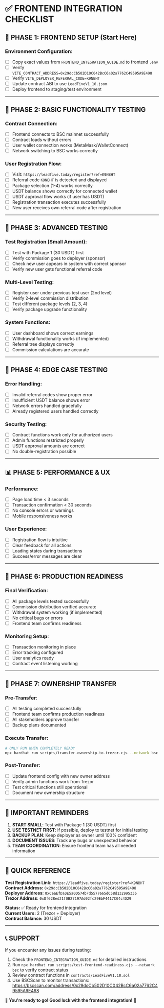 # ✅ FRONTEND INTEGRATION CHECKLIST

## 🎯 PHASE 1: FRONTEND SETUP (Start Here)

### Environment Configuration:
- [ ] Copy exact values from `FRONTEND_INTEGRATION_GUIDE.md` to frontend `.env`
- [ ] Verify `VITE_CONTRACT_ADDRESS=0x29dcCb502D10C042BcC6a02a7762C49595A9E498`
- [ ] Verify `VITE_DEPLOYER_REFERRAL_CODE=K9NBHT`
- [ ] Update contract ABI to use `LeadFiveV1_10.json`
- [ ] Deploy frontend to staging/test environment

---

## 🧪 PHASE 2: BASIC FUNCTIONALITY TESTING

### Contract Connection:
- [ ] Frontend connects to BSC mainnet successfully
- [ ] Contract loads without errors
- [ ] User wallet connection works (MetaMask/WalletConnect)
- [ ] Network switching to BSC works correctly

### User Registration Flow:
- [ ] Visit: `https://leadfive.today/register?ref=K9NBHT`
- [ ] Referral code `K9NBHT` is detected and displayed
- [ ] Package selection (1-4) works correctly
- [ ] USDT balance shows correctly for connected wallet
- [ ] USDT approval flow works (if user has USDT)
- [ ] Registration transaction executes successfully
- [ ] New user receives own referral code after registration

---

## 🧪 PHASE 3: ADVANCED TESTING

### Test Registration (Small Amount):
- [ ] Test with Package 1 (30 USDT) first
- [ ] Verify commission goes to deployer (sponsor)
- [ ] Check new user appears in system with correct sponsor
- [ ] Verify new user gets functional referral code

### Multi-Level Testing:
- [ ] Register user under previous test user (2nd level)
- [ ] Verify 2-level commission distribution
- [ ] Test different package levels (2, 3, 4)
- [ ] Verify package upgrade functionality

### System Functions:
- [ ] User dashboard shows correct earnings
- [ ] Withdrawal functionality works (if implemented)
- [ ] Referral tree displays correctly
- [ ] Commission calculations are accurate

---

## 🧪 PHASE 4: EDGE CASE TESTING

### Error Handling:
- [ ] Invalid referral codes show proper error
- [ ] Insufficient USDT balance shows error
- [ ] Network errors handled gracefully
- [ ] Already registered users handled correctly

### Security Testing:
- [ ] Contract functions work only for authorized users
- [ ] Admin functions restricted properly
- [ ] USDT approval amounts are correct
- [ ] No double-registration possible

---

## 📊 PHASE 5: PERFORMANCE & UX

### Performance:
- [ ] Page load time < 3 seconds
- [ ] Transaction confirmation < 30 seconds
- [ ] No console errors or warnings
- [ ] Mobile responsiveness works

### User Experience:
- [ ] Registration flow is intuitive
- [ ] Clear feedback for all actions
- [ ] Loading states during transactions
- [ ] Success/error messages are clear

---

## 🎯 PHASE 6: PRODUCTION READINESS

### Final Verification:
- [ ] All package levels tested successfully
- [ ] Commission distribution verified accurate
- [ ] Withdrawal system working (if implemented)
- [ ] No critical bugs or errors
- [ ] Frontend team confirms readiness

### Monitoring Setup:
- [ ] Transaction monitoring in place
- [ ] Error tracking configured
- [ ] User analytics ready
- [ ] Contract event listening working

---

## 🔐 PHASE 7: OWNERSHIP TRANSFER

### Pre-Transfer:
- [ ] All testing completed successfully
- [ ] Frontend team confirms production readiness
- [ ] All stakeholders approve transfer
- [ ] Backup plans documented

### Execute Transfer:
```bash
# ONLY RUN WHEN COMPLETELY READY
npx hardhat run scripts/transfer-ownership-to-trezor.cjs --network bsc
```

### Post-Transfer:
- [ ] Update frontend config with new owner address
- [ ] Verify admin functions work from Trezor
- [ ] Test critical functions still operational
- [ ] Document new ownership structure

---

## 🚨 IMPORTANT REMINDERS

1. **START SMALL**: Test with Package 1 (30 USDT) first
2. **USE TESTNET FIRST**: If possible, deploy to testnet for initial testing
3. **BACKUP PLAN**: Keep deployer as owner until 100% confident
4. **DOCUMENT ISSUES**: Track any bugs or unexpected behavior
5. **TEAM COORDINATION**: Ensure frontend team has all needed information

---

## 🔗 QUICK REFERENCE

**Test Registration Link:** `https://leadfive.today/register?ref=K9NBHT`  
**Contract Address:** `0x29dcCb502D10C042BcC6a02a7762C49595A9E498`  
**Deployer Address:** `0xCeaEfDaDE5a0D574bFd5577665dC58d132995335`  
**Trezor Address:** `0xDf628ed21f0B27197Ad02fc29EbF4417C04c4D29`  

**Status:** ✅ Ready for frontend integration  
**Current Users:** 2 (Trezor + Deployer)  
**Contract Balance:** 30 USDT  

---

## 📞 SUPPORT

If you encounter any issues during testing:
1. Check the `FRONTEND_INTEGRATION_GUIDE.md` for detailed instructions
2. Run `npx hardhat run scripts/test-frontend-readiness.cjs --network bsc` to verify contract status
3. Review contract functions in `contracts/LeadFiveV1.10.sol`
4. Use BSCScan to monitor transactions: https://bscscan.com/address/0x29dcCb502D10C042BcC6a02a7762C49595A9E498

**🎉 You're ready to go! Good luck with the frontend integration!** 🚀
